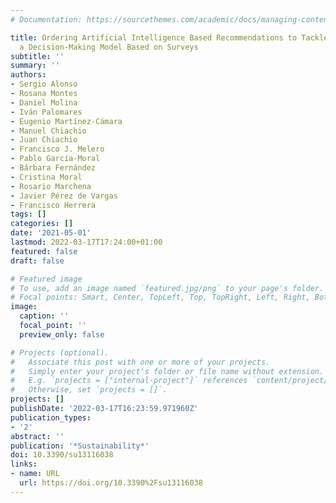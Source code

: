```yaml
---
# Documentation: https://sourcethemes.com/academic/docs/managing-content/

title: Ordering Artificial Intelligence Based Recommendations to Tackle the SDGs with
  a Decision-Making Model Based on Surveys
subtitle: ''
summary: ''
authors:
- Sergio Alonso
- Rosana Montes
- Daniel Molina
- Iván Palomares
- Eugenio Martínez-Cámara
- Manuel Chiachio
- Juan Chiachio
- Francisco J. Melero
- Pablo García-Moral
- Bárbara Fernández
- Cristina Moral
- Rosario Marchena
- Javier Pérez de Vargas
- Francisco Herrera
tags: []
categories: []
date: '2021-05-01'
lastmod: 2022-03-17T17:24:00+01:00
featured: false
draft: false

# Featured image
# To use, add an image named `featured.jpg/png` to your page's folder.
# Focal points: Smart, Center, TopLeft, Top, TopRight, Left, Right, BottomLeft, Bottom, BottomRight.
image:
  caption: ''
  focal_point: ''
  preview_only: false

# Projects (optional).
#   Associate this post with one or more of your projects.
#   Simply enter your project's folder or file name without extension.
#   E.g. `projects = ["internal-project"]` references `content/project/deep-learning/index.md`.
#   Otherwise, set `projects = []`.
projects: []
publishDate: '2022-03-17T16:23:59.971960Z'
publication_types:
- '2'
abstract: ''
publication: '*Sustainability*'
doi: 10.3390/su13116038
links:
- name: URL
  url: https://doi.org/10.3390%2Fsu13116038
---
```

